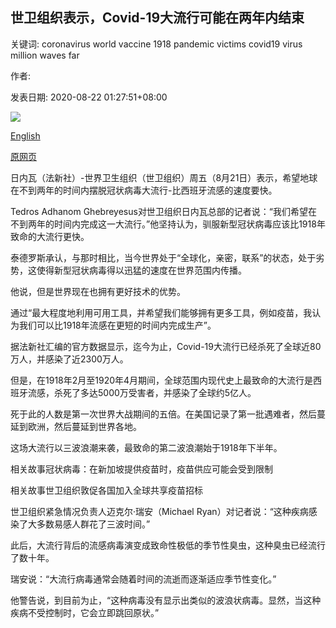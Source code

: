 ## 世卫组织表示，Covid-19大流行可能在两年内结束

关键词: coronavirus world vaccine 1918 pandemic victims covid19 virus million waves far

作者: 

发表日期: 2020-08-22 01:27:51+08:00

![](https://www.straitstimes.com/sites/default/files/media-youtube/HEFGRwivR44.jpg)

[English](Covid-19%20pandemic%20could%20be%20over%20within%202%20years%2C%20says%20WHO.md)

[原网页](https://www.straitstimes.com/world/europe/who-eyes-end-to-coronavirus-pandemic-in-less-than-two-years)

日内瓦（法新社）-世界卫生组织（世卫组织）周五（8月21日）表示，希望地球在不到两年的时间内摆脱冠状病毒大流行-比西班牙流感的速度要快。

Tedros Adhanom Ghebreyesus对世卫组织日内瓦总部的记者说：“我们希望在不到两年的时间内完成这一大流行。”他坚持认为，驯服新型冠状病毒应该比1918年致命的大流行更快。

泰德罗斯承认，与那时相比，当今世界处于“全球化，亲密，联系”的状态，处于劣势，这使得新型冠状病毒得以迅猛的速度在世界范围内传播。

他说，但是世界现在也拥有更好技术的优势。

通过“最大程度地利用可用工具，并希望我们能够拥有更多工具，例如疫苗，我认为我们可以比1918年流感在更短的时间内完成生产”。

据法新社汇编的官方数据显示，迄今为止，Covid-19大流行已经杀死了全球近80万人，并感染了近2300万人。

但是，在1918年2月至1920年4月期间，全球范围内现代史上最致命的大流行是西班牙流感，杀死了多达5000万受害者，并感染了全球约5亿人。

死于此的人数是第一次世界大战期间的五倍。在美国记录了第一批遇难者，然后蔓延到欧洲，然后蔓延到世界各地。

这场大流行以三波浪潮来袭，最致命的第二波浪潮始于1918年下半年。

相关故事冠状病毒：在新加坡提供疫苗时，疫苗供应可能会受到限制

相关故事世卫组织敦促各国加入全球共享疫苗招标

世卫组织紧急情况负责人迈克尔·瑞安（Michael Ryan）对记者说：“这种疾病感染了大多数易感人群花了三波时间。”

此后，大流行背后的流感病毒演变成致命性极低的季节性臭虫，这种臭虫已经流行了数十年。

瑞安说：“大流行病毒通常会随着时间的流逝而逐渐适应季节性变化。”

他警告说，到目前为止，“这种病毒没有显示出类似的波浪状病毒。显然，当这种疾病不受控制时，它会立即跳回原状。”